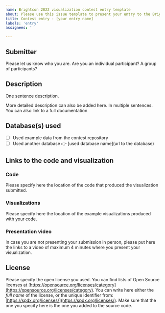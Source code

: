 ```yaml
---
name: Brightcon 2022 visualization contest entry template
about: Please use this issue template to present your entry to the Brightcon 2022 open visualization contest. Click on the *Get Started* button on the right.
title: Contest entry - [your entry name]
labels: 'entry'
assignees: ''

---
```


## Submitter
Please let us know who you are. Are you an individual participant? A group of participants?

## Description
One sentence description.

More detailed description can also be added here. In multiple sentences. You can also link to a full documentation.


## Database(s) used
- [ ] Used example data from the contest repository
- [ ] Used another database 👉 [used database name](url to the database)

## Links to the code and visualization

### Code
Please specify here the location of the code that produced the visualization submitted.

### Visualizations
Please specify here the location of the example visualizations produced with your code.

### Presentation video
In case you are not presenting your submission in person, please put here the links to a video of maximum 4 minutes where you present your visualization.

## License
Please specify the open license you used.
You can find lists of Open Source licenses at [https://opensource.org/licenses/category](https://opensource.org/licenses/category).
You can write here either the _full name_ of the license, or the unique identifier from: [https://spdx.org/licenses/](https://spdx.org/licenses/).
Make sure that the one you specify here is the one you added to the source code.
